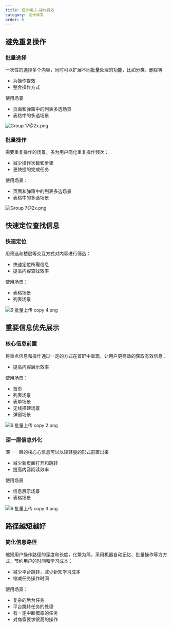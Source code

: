 ```yaml
---
title: 设计模式-操作提效
category: 设计体系
order: 8
---
```


## 避免重复操作

### 批量选择

一次性的选择多个内容，同时可以扩展不同批量处理的功能，比如分类、删除等

* 为操作提效
* 整合操作方式

使用场景

* 页面和弹窗中的列表多选场景
* 表格中的多选场景

![Group 17@2x.png](https://img.alicdn.com/tfs/TB1NHdaeDZmx1VjSZFGXXax2XXa-2474-10730.png)

### 批量操作

需要重复操作的场景，多为用户简化重复操作频次：

* 减少操作次数和步骤
* 更快捷的完成任务

使用场景：

* 页面和弹窗中的列表多选场景
* 表格中的多选场景

![Group 7@2x.png](https://img.alicdn.com/tfs/TB1wLNyLHPpK1RjSZFFXXa5PpXa-2440-3102.png)

## 快速定位查找信息

### 快速定位

用筛选和楼层等交互方式对内容进行筛选：

* 快速定位所需信息
* 提高内容查找效率

使用场景：

* 表格场景
* 列表场景

![6 批量上传 copy 4.png](https://img.alicdn.com/tfs/TB1HSd0LOLaK1RjSZFxXXamPFXa-2184-1564.png)

## 重要信息优先展示

### 核⼼信息前置

将重点信息和操作通过一定的方式在首屏中呈现，让用户更高效的获取有效信息：

* 提高内容展示效率

使用场景：

* 首⻚
* 列表场景
* 表单场景
* 无线搭建场景
* 弹窗场景

![6 批量上传 copy 2.png](https://img.alicdn.com/tfs/TB18CpKLQvoK1RjSZFwXXciCFXa-2172-1624.png)

### 深一层信息外化

深⼀一层的核⼼心信息可以以较轻量的形式前置出来

* 减少新⻚面打开和跳转
* 提⾼内容阅读效率

使用场景

* 信息展示场景
* 表格场景

![6 批量上传 copy 3.png](https://img.alicdn.com/tfs/TB1B2FyLHPpK1RjSZFFXXa5PpXa-2226-1590.png)

## 路径越短越好

### 简化信息路径

缩短用户操作路径的深度和长度，化繁为简，采用机器自动记忆、批量操作等⽅方式，节约用户的时间和学习成本：

* 减少平台跳转，减少新知学习成本
* 缩减任务操作时间

使用场景：

* 复杂的后台任务
* 平台跳转任务的处理
* 有一定中断概率的任务
* 对商家要求很高的操作